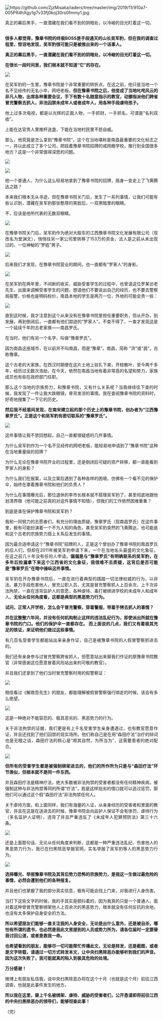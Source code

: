 <p><img src="https://github.com/ZjzMisaka/iaders/tree/master/img/2019/11/910a7-005PR4hXgy1g7v33fj0koj30rs0fmmy1.jpg" alt="https://github.com/ZjzMisaka/iaders/tree/master/img/2019/11/910a7-005PR4hXgy1g7v33fj0koj30rs0fmmy1.jpg"></p>
<p>真正的幕后黑手，一直潜藏在我们看不到的阴暗处，以冷峻的目光盯着这一切。</p>
<p><span id="more-8566"></span></p>
<p align="justify">​​<br />
<b>很多人都觉得，豫章书院的终极BOSS是手段通天的山长吴军豹，但在我的调查过程里，惊讶地发现，吴军豹很可能只是被推出来的一个话事人。</b></p>
<p align="justify">
<b>真正的幕后黑手，一直潜藏在我们看不到的阴暗处，以冷峻的目光盯着这一切。</p>
<p></b></p>
<p align="justify"><b>在很长一段时间里，我们根本就不知道“它”的存在。</b></p>
<p class="picbox"><img src="https://github.com/ZjzMisaka/iaders/tree/master/img/2019/11/20191103112627-5c7b7.jpeg"></p>
<p align="justify">
在吴军豹的一生里，豫章书院是个非常重要的转折点。在这之前，他只是当地一个名不见经传的无名小卒，网吧老板。<b>但在豫章书院之后，他变成了当地叱咤风云的非凡人物，出席各种重要会议，手下有数十名随意指示的教官，动挪指派他们跨省冒充警察去抓人，非法囚禁未成年人或者成年人，用各种手段虐待孩子。</b></p>
<p align="justify">
他上过多次电视，都是以光辉的正面人物，一手抓财，一手抓名，可谓是“名利双收”。</p>
<p align="justify">上能在达官贵人里推杯送盏，下能在当地村民里不怒自威。</p>
<p align="justify">那么，他究竟是怎么拿到“豫章书院”，这个在当地堪称是南昌最重要的文化标志之一，并以此成立了多个公司，把挂着豫章书院招牌的戒网瘾学校，推行到全国很多地方？这是一个非常值得深思的问题。</p>
<p class="picbox"><img src="https://github.com/ZjzMisaka/iaders/tree/master/img/2019/11/20191103112629-3b669.jpeg"></p>
<p class="picbox"><img src="https://github.com/ZjzMisaka/iaders/tree/master/img/2019/11/20191103112630-b71e1.jpeg"></p>
<p align="justify">
他一个普通人，为什么这么轻易地拿到了豫章书院的招牌，摇身一变走上了飞黄腾达之路？</p>
<p align="justify">
本来我们根本无从寻迹，但在豫章书院关门后，发生了一系列事情，让我们可能有些认识到，潜藏在吴军豹那张憨厚的笑脸后，一双黑暗里的眼睛。</p>
<p align="justify">不，应该是他所代表的无数双眼睛。</p>
<p class="picbox"><img src="https://github.com/ZjzMisaka/iaders/tree/master/img/2019/11/20191103112631-85158.jpeg"></p>
<p align="justify">
<p align="justify">在豫章书院关门后，吴军豹作为绝对大股东的江西豫章书院文化发展有限公司（现改名为堂渊文），悄悄往另一家公司里转移了153万的资金，法人是之前从未出现过的，一位神秘的“罗姓”男子。</p>
<p class="picbox"><img src="https://github.com/ZjzMisaka/iaders/tree/master/img/2019/11/20191103112632-ace71.jpeg"></p>
<p align="justify">
<p align="justify">后来我们才发现，在豫章书院营业的期间，也一直都有“罗家人”的身影。</p>
<p class="picbox"><img src="https://github.com/ZjzMisaka/iaders/tree/master/img/2019/11/20191103112633-c744d.jpeg"></p>
<p align="justify">
<p align="justify">在吴军豹在两年里，不间断的收买、威胁受害学生的过程中，也曾请这位罗某访老先生，出面来调解受害学生的问题，想请他们不要说出自己的经历，也不要去警察局报警，价格也是明码标价，南昌本地的学生是两万一位，外地的可能会贵一些：</p>
<p class="picbox"><img src="https://github.com/ZjzMisaka/iaders/tree/master/img/2019/11/20191103112634-af30d.jpeg"></p>
<p align="justify">
直到这时候，我才注意到这个从来没有在豫章书院里担任重要职务，但从开办，到发展，再到倒闭后，一直都有他们踪迹的“罗家人”。不查不得了，一查才发现这是一个延续千年的古老家族——南昌罗氏。</p>
<p align="justify">在当时，他们有另一个名字，叫做“豫章罗氏”。</p>
<p align="justify">因为南昌这座城市，在以前并不叫南昌，而是“豫章”。南昌，简称 “洪”或“昌”，古称豫章。</p>
<p align="justify">这个古老的大家族，在西汉时期便在这片土地上驻扎下来，开枝散叶，至今两千多年，经历过无数次浩劫，在今天，依然在南昌当地有着非常高的名望和势力，家族成员也有些在政府部门任职。</p>
<p align="justify">那么这个当地的宗族势力，和豫章书院，又有什么关系呢？当我继续往下查的时候，我发现了一件让我大跌眼镜，脊背发凉的事情。我在查阅豫章书院的资料时，好奇地搜集了一下它的历史。</p>
<p align="justify"><b>然后我不经意间发现，在南宋建立起的那个历史上的豫章书院，创办者为“江西豫章罗氏”。正是这个和吴军豹有密切联系的“豫章罗氏”。</b></p>
<p class="picbox"><img src="https://github.com/ZjzMisaka/iaders/tree/master/img/2019/11/20191103112635-4f3ca.jpeg"></p>
<p align="justify">
这件事情让我不禁回想起，自己一直都很疑惑的几件事情。</p>
<p align="justify">
为什么吴军豹作为一个名不见经传的网吧老板，能轻易地申请到了“豫章书院”这种在当地重量级的招牌？</p>
<p align="justify">
为什么无论在豫章书院开业的过程里，还是倒闭后可疑的资产转移，都一直能看到罗家人的身影？</p>
<p align="justify">
为什么我们在报案，以及立案后遇到了各种各样的困境，仿佛有一个看不见的保护伞，始终在罩着豫章书院和他们的负责人？</p>
<p align="justify">
为什么在事情曝光后，那位退休的李市长根本就不搭理吴军豹了，甚至彻底地跟他划清界限（他可能之前真的对这件事情不知情），但我们的工作依然困难重重？</p>
<p align="justify">
到底是谁在保护豫章书院和吴军豹？</p>
<p align="justify">
我和一同努力的志愿者们，有充分的理由质疑，豫章罗氏（现南昌罗氏）在这件事里，极有可能扮演着一个不为人知的角色，甚至吴军豹突然的飞黄腾达，也可能是和这个古老的宗族势力搭上关系后发生的事情。</p>
<p align="justify">
因为最合适申请这个“豫章书院”招牌的人，正是这个曾创办了豫章书院的南昌罗氏的后人们，但却在2011年被吴军豹申请下来，一个在当地名头最盛的文化象征，在这之前几十年没有任何人申请。<b>偏偏是与“豫章罗氏”有明确联系的吴军豹，在多年后捡漏拿下来这个江西省的文化象征，我很难不去质疑，这背后是否可能是“豫章罗氏”在暗中操纵这件事情。</b></p>
<p align="justify">
吴军豹在开办豫章书院后，一直在进行着典型的践踏一切法律权威的行为，以非法、暴力手段危害他人，冒充公职人员，尤其是冒充警察抓人上百余次，上千次非法拘禁，一直在违背监护人的意愿，各种虐待、毒打被绑进学校的未成年人和成年人。<b>无论从任何角度看，这都是典型的黑恶势力行为。</b></p>
<p align="justify">
<b>试问，正常人开学校，怎么会干冒充警察，穿着警服，带着手铐去抓人的事情？</p>
<p></b></p>
<p align="justify"><b>并在这整整六年间，并没有任何机构制止这样的违法乱纪行为，即使派出所就在豫章书院的门口。他们的保护伞一直都存在。 而上面说的几点，我们又有着极其充足的铁证，来证明他们做过这些事情。</b></p>
<p align="justify">有几百名受害学生都能站出来亲身作证，自己是被豫章书院的人假冒警察抓进去的。</p>
<p align="justify">
我们还有亲身参与过冒充警察跨省抓人，但愿意站出来替我们作证的原豫章书院教官（非常感谢这位愿意冒着风险站出来的可敬的教官）。</p>
<p align="justify">
并且我们还拿到了他们当时冒充警察时用的假警察证：</p>
<p class="picbox"><img src="https://github.com/ZjzMisaka/iaders/tree/master/img/2019/11/20191103112637-ecf58.jpeg"></p>
<p align="justify">
<p align="justify">相信看过《解救吾先生》的朋友，都能理解被假冒警察强行绑走的时候，该会有多么绝望。</p>
<p class="picbox"><img src="https://github.com/ZjzMisaka/iaders/tree/master/img/2019/11/20191103112637-d4119.jpeg"></p>
<p align="justify">
这是一种绝对不能容忍的、极其恶劣的、黑恶势力的行为。</p>
<p align="justify">
关于非法拘禁的证据，我们更是有上千名受害学生亲身遭遇过，也有教官愿意作证，并且还找到了他们囚禁的现实场所。他们称自己是在用“森田疗法”治疗的辩词也是无稽之谈，森田疗法的核心是“顺其自然，为所当为”，这需要患者的绝对配合。</p>
<p class="picbox"><img src="https://github.com/ZjzMisaka/iaders/tree/master/img/2019/11/20191103112638-6c0cd.jpeg"></p>
<p align="justify">
<b>但所有的受害学生都是被强制绑架进去的，他们的所作所为只是与“森田疗法”环节类似，但根本就不是同一件东西。</b></p>
<p align="justify">
并且森田疗法是精神疗法，绝大多数被非法拘禁的受害者都没有任何精神疾病，被强制这种与非法拘禁等同的所谓“疗法”，若是这样拙劣的借口就可以逃过惩罚，那他们可以通过这个假“森田疗法”非法拘禁任何人。</p>
<p align="justify">
关于虐待方面，和上面同样，我们有海量的人证，从亲身经历的受害者和里面的教官，并且在这是在送进去的时候，豫章书院会向监护人保证不会有体罚、虐待行为（多名监护人证明），违背了并且严重违反了《未成年人犯罪预防法》第三十六条。</p>
<p class="picbox"><img src="https://github.com/ZjzMisaka/iaders/tree/master/img/2019/11/20191103112639-c36eb.jpeg"></p>
<p align="justify">
还是上面那句话，无论从任何角度来判断，这都是一种严重违法乱纪、伤害他人的黑恶势力行为，我已在扫黑除恶举报官网，实名举报了吴军豹等人的黑恶势力行为。</p>
<p class="picbox"><img src="https://github.com/ZjzMisaka/iaders/tree/master/img/2019/11/20191103112639-86955.jpeg"></p>
<p align="justify">
<b>选择曝光、举报豫章书院及其背后势力恐怖的宗族势力，是我这一生做过最危险的事情，必然会遭到他们的各种报复。</b></p>
<p align="justify">
并且他们也掌握了我的部分真实信息，极有可能会找上门来，对我进行人身伤害。</p>
<p align="justify">
当打下这些文字的时候，我的手其实是颤抖着的，因为我真的只是一个普通人，面对着这种曾冒充警察绑架他人上百余次的黑恶势力，根本就没有任何反抗的余地，也没有太多保护自身安全的方法。</p>
<p align="justify">
<b>所以希望朋友们能够一直关注我的人身安全，无论是出什么意外，还是被自杀，哪怕有所谓的遗书，也必然是我此文里提到的人员或势力所为，请各位届时一定要替我讨回公道，或者是救我一命。</b></p>
<p align="justify">
<b>也希望看到的朋友，能够尽一切可能帮忙传播此文，无论是转发，还是截图，或者是文字转载，请通过一切方式转发本文，让中央扫黑除恶办能够听到我们的声音。因为这次失败了，我可能就真的陷入到极其危险的处境。</b></p>
<p align="justify">
<b>万分感谢！</b></p>
<p align="justify">
微博上有朋友私信我，说中央扫黑除恶办将在这个十月（也就是这个月）前往江西调查，也就是此事件发生的地方。</p>
<p align="justify">
<b>所以我在这里，替上千名被绑架、虐待、威胁的受害者们，公开恳请即将前往江西的中央扫黑除恶办的领导们，能够彻查此事！</b></p>
<p align="justify">
（完）​​​​</p>